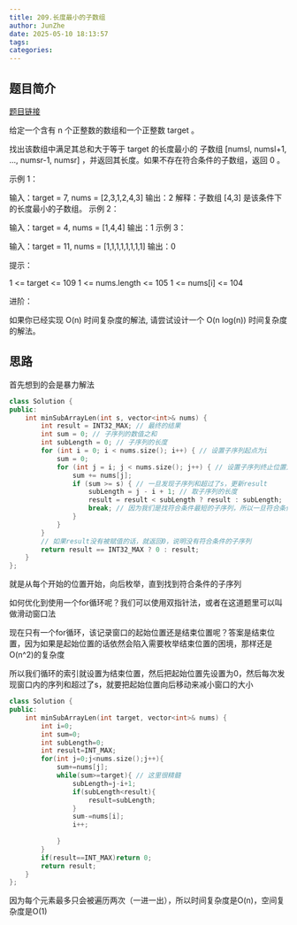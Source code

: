```yaml
---
title: 209.长度最小的子数组
author: JunZhe
date: 2025-05-10 18:13:57
tags:
categories:
---
```


## 题目简介
[题目链接](https://leetcode.cn/problems/minimum-size-subarray-sum/description/)

给定一个含有 n 个正整数的数组和一个正整数 target 。

找出该数组中满足其总和大于等于 target 的长度最小的 子数组 [numsl, numsl+1, ..., numsr-1, numsr] ，并返回其长度。如果不存在符合条件的子数组，返回 0 。

 

示例 1：

输入：target = 7, nums = [2,3,1,2,4,3]
输出：2
解释：子数组 [4,3] 是该条件下的长度最小的子数组。
示例 2：

输入：target = 4, nums = [1,4,4]
输出：1
示例 3：

输入：target = 11, nums = [1,1,1,1,1,1,1,1]
输出：0
 

提示：

1 <= target <= 109
1 <= nums.length <= 105
1 <= nums[i] <= 104
 

进阶：

如果你已经实现 O(n) 时间复杂度的解法, 请尝试设计一个 O(n log(n)) 时间复杂度的解法。

<!--more-->

## 思路
首先想到的会是暴力解法
```cpp
class Solution {
public:
    int minSubArrayLen(int s, vector<int>& nums) {
        int result = INT32_MAX; // 最终的结果
        int sum = 0; // 子序列的数值之和
        int subLength = 0; // 子序列的长度
        for (int i = 0; i < nums.size(); i++) { // 设置子序列起点为i
            sum = 0;
            for (int j = i; j < nums.size(); j++) { // 设置子序列终止位置为j
                sum += nums[j];
                if (sum >= s) { // 一旦发现子序列和超过了s，更新result
                    subLength = j - i + 1; // 取子序列的长度
                    result = result < subLength ? result : subLength;
                    break; // 因为我们是找符合条件最短的子序列，所以一旦符合条件就break
                }
            }
        }
        // 如果result没有被赋值的话，就返回0，说明没有符合条件的子序列
        return result == INT32_MAX ? 0 : result;
    }
};
```
就是从每个开始的位置开始，向后枚举，直到找到符合条件的子序列


如何优化到使用一个for循环呢？我们可以使用双指针法，或者在这道题里可以叫做滑动窗口法

现在只有一个for循环，该记录窗口的起始位置还是结束位置呢？答案是结束位置，因为如果是起始位置的话依然会陷入需要枚举结束位置的困境，那样还是O(n^2)的复杂度

所以我们循环的索引就设置为结束位置，然后把起始位置先设置为0，然后每次发现窗口内的序列和超过了s，就要把起始位置向后移动来减小窗口的大小
```cpp
class Solution {
public:
    int minSubArrayLen(int target, vector<int>& nums) {
        int i=0;
        int sum=0;
        int subLength=0;
        int result=INT_MAX;
        for(int j=0;j<nums.size();j++){
            sum+=nums[j];
            while(sum>=target){ // 这里很精髓
                subLength=j-i+1;
                if(subLength<result){
                    result=subLength;
                }
                sum-=nums[i];
                i++;
                
            }
        }
        if(result==INT_MAX)return 0;
        return result;
    }
};
```
因为每个元素最多只会被遍历两次（一进一出），所以时间复杂度是O(n)，空间复杂度是O(1)

